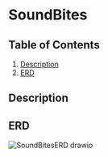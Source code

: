 # SoundBites

## Table of Contents
1. [Description](#Description)
2. [ERD](#ERD)


## Description



## ERD
![SoundBitesERD drawio](https://github.com/user-attachments/assets/21976c3d-c485-4961-b564-2e3d47314492)


